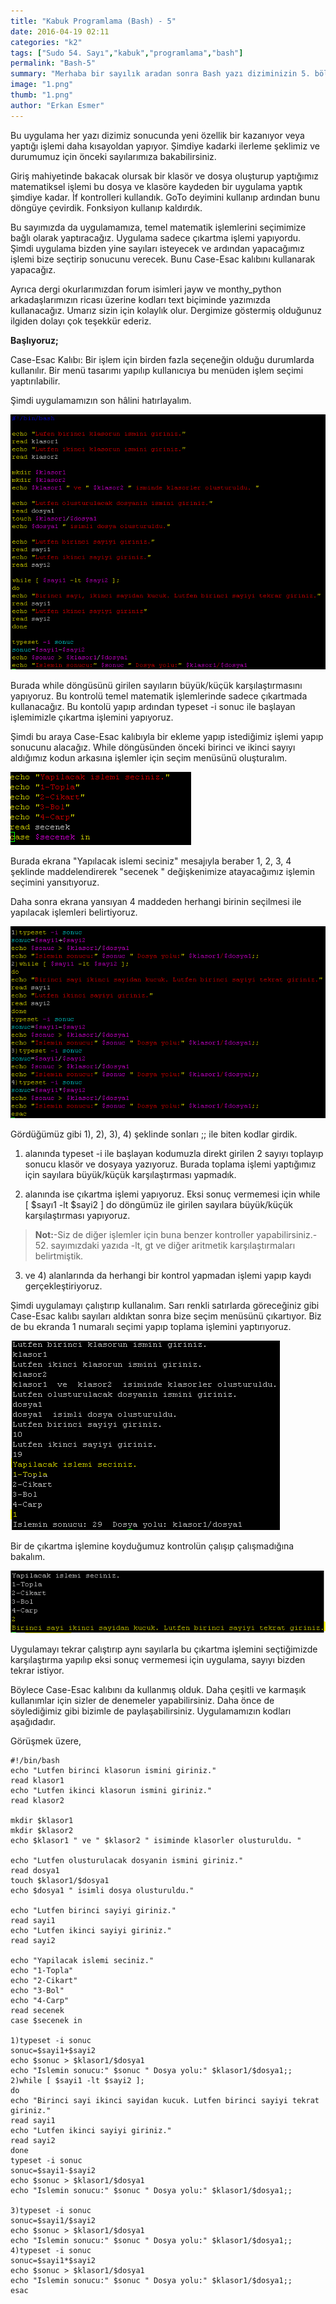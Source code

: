 ```yaml
---
title: "Kabuk Programlama (Bash) - 5"
date: 2016-04-19 02:11
categories: "k2"
tags: ["Sudo 54. Sayı","kabuk","programlama","bash"]
permalink: "Bash-5"
summary: "Merhaba bir sayılık aradan sonra Bash yazı diziminizin 5. bölümüyle bu sayımızda devam ediyoruz. Hatırlayacağınız üzre baştan başlayıp temel konulara değinerek birçok başlığı işlediğimiz küçük bir uygulama oluşturmaya çalışıyoruz."
image: "1.png"
thumb: "1.png"
author: "Erkan Esmer"
---
```





Bu uygulama her yazı dizimiz sonucunda yeni özellik bir kazanıyor veya yaptığı işlemi daha kısayoldan yapıyor. Şimdiye kadarki ilerleme şeklimiz ve durumumuz için önceki sayılarımıza bakabilirsiniz.

Giriş mahiyetinde bakacak olursak bir klasör ve dosya oluşturup yaptığımız matematiksel işlemi bu dosya ve klasöre kaydeden bir uygulama yaptık şimdiye kadar. İf kontrolleri kullandık. GoTo deyimini kullanıp ardından bunu döngüye çevirdik. Fonksiyon kullanıp kaldırdık.

Bu sayımızda da uygulamamıza, temel matematik işlemlerini seçimimize bağlı olarak yaptıracağız. Uygulama sadece çıkartma işlemi yapıyordu. Şimdi uygulama bizden yine sayıları isteyecek ve ardından yapacağımız işlemi bize seçtirip sonucunu verecek. Bunu Case-Esac kalıbını kullanarak yapacağız.

Ayrıca dergi okurlarımızdan forum isimleri jayw ve monthy_python arkadaşlarımızın ricası üzerine kodları text biçiminde yazımızda kullanacağız. Umarız sizin için kolaylık olur.
Dergimize göstermiş olduğunuz ilgiden dolayı çok teşekkür ederiz.

**Başlıyoruz;**

Case-Esac Kalıbı: Bir işlem için birden fazla seçeneğin olduğu durumlarda kullanılır. Bir menü tasarımı yapılıp kullanıcıya bu menüden işlem seçimi yaptırılabilir.

Şimdi uygulamamızın son hâlini hatırlayalım.


![](images/post/Bash-5/UyugulamaKod-1.png)



Burada while döngüsünü girilen sayıların büyük/küçük karşılaştırmasını yapıyoruz. Bu kontrolü temel matematik işlemlerinde sadece çıkartmada kullanacağız. Bu kontolü yapıp ardından typeset -i sonuc ile başlayan işlemimizle çıkartma işlemini yapıyoruz.

Şimdi bu araya Case-Esac kalıbıyla bir ekleme yapıp istediğimiz işlemi yapıp sonucunu alacağız.
While döngüsünden önceki birinci ve ikinci sayıyı aldığımız kodun arkasına işlemler için seçim menüsünü oluşturalım.

![](images/post/Bash-5/Case-Esac-Menu.PNG)



Burada ekrana "Yapılacak islemi seciniz" mesajıyla beraber 1, 2, 3, 4 şeklinde maddelendirerek "secenek " değişkenimize atayacağımız işlemin seçimini yansıtıyoruz.

Daha sonra ekrana yansıyan 4 maddeden herhangi birinin seçilmesi ile yapılacak işlemleri belirtiyoruz.


![](images/post/Bash-5/Case-Kodu-1.PNG)



Gördüğümüz gibi 1), 2), 3), 4) şeklinde sonları ;; ile biten kodlar girdik.

1) alanında typeset -i ile başlayan kodumuzla direkt girilen 2 sayıyı toplayıp sonucu klasör ve dosyaya yazıyoruz. Burada toplama işlemi yaptığımız için sayılara büyük/küçük karşılaştırması yapmadık.

2) alanında ise çıkartma işlemi yapıyoruz. Eksi sonuç vermemesi için while [ $sayı1 -lt $sayi2 ] do döngümüz ile girilen sayılara büyük/küçük karşılaştırması yapıyoruz.

> **Not:**-Siz de diğer işlemler için buna benzer kontroller yapabilirsiniz.- 52. sayımızdaki yazıda -lt, gt ve diğer aritmetik karşılaştırmaları belirtmiştik.  

3) ve 4) alanlarında da herhangi bir   kontrol yapmadan işlemi yapıp kaydı gerçekleştiriyoruz.


Şimdi uygulamayı çalıştırıp kullanalım. Sarı renkli satırlarda göreceğiniz gibi Case-Esac kalıbı sayıları aldıktan sonra bize seçim menüsünü çıkartıyor.  Biz de bu ekranda 1 numaralı seçimi yapıp toplama işlemini yaptırıyoruz.



![](images/post/Bash-5/UygulamaCalisti-1.PNG)





Bir de çıkartma işlemine koyduğumuz kontrolün çalışıp çalışmadığına bakalım.


![](images/post/Bash-5/UygulamaCalisti-2.PNG)



Uygulamayı tekrar çalıştırıp aynı sayılarla bu çıkartma işlemini seçtiğimizde karşılaştırma yapılıp eksi sonuç vermemesi için uygulama, sayıyı bizden tekrar istiyor.

Böylece Case-Esac kalıbını da kullanmış olduk. Daha çeşitli ve karmaşık kullanımlar için sizler de denemeler yapabilirsiniz. Daha önce de söylediğimiz gibi bizimle de paylaşabilirsiniz.
Uygulamamızın kodları aşağıdadır.

Görüşmek üzere,

```
#!/bin/bash
echo "Lutfen birinci klasorun ismini giriniz."
read klasor1
echo "Lutfen ikinci klasorun ismini giriniz."
read klasor2

mkdir $klasor1
mkdir $klasor2
echo $klasor1 " ve " $klasor2 " isiminde klasorler olusturuldu. "

echo "Lutfen olusturulacak dosyanin ismini giriniz."
read dosya1
touch $klasor1/$dosya1
echo $dosya1 " isimli dosya olusturuldu."

echo "Lutfen birinci sayiyi giriniz."
read sayi1
echo "Lutfen ikinci sayiyi giriniz."
read sayi2

echo "Yapilacak islemi seciniz."
echo "1-Topla"
echo "2-Cikart"
echo "3-Bol"
echo "4-Carp"
read secenek
case $secenek in

1)typeset -i sonuc
sonuc=$sayi1+$sayi2
echo $sonuc > $klasor1/$dosya1
echo "Islemin sonucu:" $sonuc " Dosya yolu:" $klasor1/$dosya1;;
2)while [ $sayi1 -lt $sayi2 ];
do
echo "Birinci sayi ikinci sayidan kucuk. Lutfen birinci sayiyi tekrat giriniz."
read sayi1
echo "Lutfen ikinci sayiyi giriniz."
read sayi2
done
typeset -i sonuc
sonuc=$sayi1-$sayi2
echo $sonuc > $klasor1/$dosya1
echo "Islemin sonucu:" $sonuc " Dosya yolu:" $klasor1/$dosya1;;

3)typeset -i sonuc
sonuc=$sayi1/$sayi2
echo $sonuc > $klasor1/$dosya1
echo "Islemin sonucu:" $sonuc " Dosya yolu:" $klasor1/$dosya1;;
4)typeset -i sonuc
sonuc=$sayi1*$sayi2
echo $sonuc > $klasor1/$dosya1
echo "Islemin sonucu:" $sonuc " Dosya yolu:" $klasor1/$dosya1;;
esac
```

